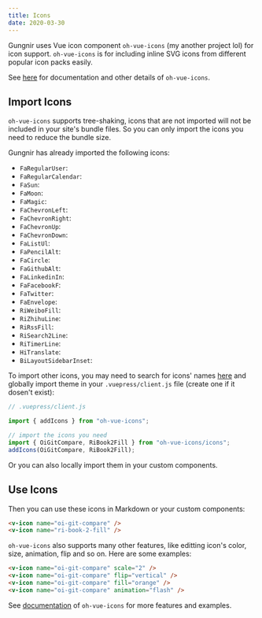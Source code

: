 ```yaml
---
title: Icons
date: 2020-03-30
---
```


Gungnir uses Vue icon component `oh-vue-icons` (my another project lol) for icon support. `oh-vue-icons` is for including inline SVG icons from different popular icon packs easily.

See [here](https://github.com/Renovamen/oh-vue-icons) for documentation and other details of `oh-vue-icons`.


## Import Icons

`oh-vue-icons` supports tree-shaking, icons that are not imported will not be included in your site's bundle files. So you can only import the icons you need to reduce the bundle size.

Gungnir has already imported the following icons:

- `FaRegularUser`: <v-icon name="fa-regular-user" />
- `FaRegularCalendar`: <v-icon name="fa-regular-calendar" />
- `FaSun`: <v-icon name="fa-sun" />
- `FaMoon`: <v-icon name="fa-moon" />
- `FaMagic`: <v-icon name="fa-magic" />
- `FaChevronLeft`: <v-icon name="fa-chevron-left" />
- `FaChevronRight`: <v-icon name="fa-chevron-right" />
- `FaChevronUp`: <v-icon name="fa-chevron-up" />
- `FaChevronDown`: <v-icon name="fa-chevron-down" />
- `FaListUl`: <v-icon name="fa-list-ul" />
- `FaPencilAlt`: <v-icon name="fa-pencil-alt" />
- `FaCircle`: <v-icon name="fa-circle" />
- `FaGithubAlt`: <v-icon name="fa-github-alt" />
- `FaLinkedinIn`: <v-icon name="fa-linkedin-in" />
- `FaFacebookF`: <v-icon name="fa-facebook-f" />
- `FaTwitter`: <v-icon name="fa-twitter" />
- `FaEnvelope`: <v-icon name="fa-envelope" />
- `RiWeiboFill`: <v-icon name="ri-weibo-fill" />
- `RiZhihuLine`: <v-icon name="ri-zhihu-line" />
- `RiRssFill`: <v-icon name="ri-rss-fill" />
- `RiSearch2Line`: <v-icon name="ri-search-2-line" />
- `RiTimerLine`: <v-icon name="ri-timer-line" />
- `HiTranslate`: <v-icon name="hi-translate" />
- `BiLayoutSidebarInset`: <v-icon name="bi-layout-sidebar-inset" />

To import other icons, you may need to search for icons' names [here](https://oh-vue-icons.js.org) and globally import theme in your `.vuepress/client.js` file (create one if it dosen't exist):

```js
// .vuepress/client.js

import { addIcons } from "oh-vue-icons";

// import the icons you need
import { OiGitCompare, RiBook2Fill } from "oh-vue-icons/icons";
addIcons(OiGitCompare, RiBook2Fill);
```

Or you can also locally import them in your custom components.


## Use Icons

Then you can use these icons in Markdown or your custom components:

<v-icon name="oi-git-compare" /> <v-icon name="ri-book-2-fill" />

```html
<v-icon name="oi-git-compare" />
<v-icon name="ri-book-2-fill" />
```

`oh-vue-icons` also supports many other features, like editting icon's color, size, animation, flip and so on. Here are some examples:

<v-icon name="oi-git-compare" scale="2" /> <v-icon name="oi-git-compare" flip="vertical" /> <v-icon name="oi-git-compare" fill="orange" /> <v-icon name="oi-git-compare" animation="flash" />

```html
<v-icon name="oi-git-compare" scale="2" />
<v-icon name="oi-git-compare" flip="vertical" />
<v-icon name="oi-git-compare" fill="orange" />
<v-icon name="oi-git-compare" animation="flash" />
```

See [documentation](https://oh-vue-icons.js.org/docs) of `oh-vue-icons` for more features and examples.
